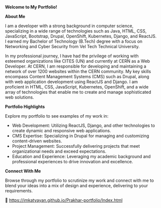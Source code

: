 **Welcome to My Portfolio!**

**About Me**

I am a developer with a strong background in computer science, specializing in a wide range of technologies such as Java, HTML, CSS, JavaScript, Bootstrap, Drupal, OpenShift, Kubernetes, Django, and ReactJS. I earned my Bachelor of Technology (B.Tech) degree with a focus on Networking and Cyber Security from Vel Tech Technical University.

In my professional journey, I have had the privilege of working with esteemed organizations like CITES (UN) and currently at CERN as a Web Developer. At CERN, I am responsible for developing and maintaining a network of over 1200 websites within the CERN community. My key skills encompass Content Management Systems (CMS) such as Drupal, along with web application development using ReactJS and Django. I am proficient in HTML, CSS, JavaScript, Kubernetes, OpenShift, and a wide array of technologies that enable me to create and manage sophisticated web solutions.

**Portfolio Highlights**

Explore my portfolio to see examples of my work in:

- Web Development: Utilizing ReactJS, Django, and other technologies to create dynamic and responsive web applications.
- CMS Expertise: Specializing in Drupal for managing and customizing content-driven websites.
- Project Management: Successfully delivering projects that meet organizational needs and exceed expectations.
- Education and Experience: Leveraging my academic background and professional experiences to drive innovation and excellence.
  
**Connect With Me**

Browse through my portfolio to scrutinize my work and connect with me to blend your ideas into a mix of design and experience, delivering to your requirements.

🔗 https://imkatyayan.github.io/Prakhar-portfolio/Index.html
